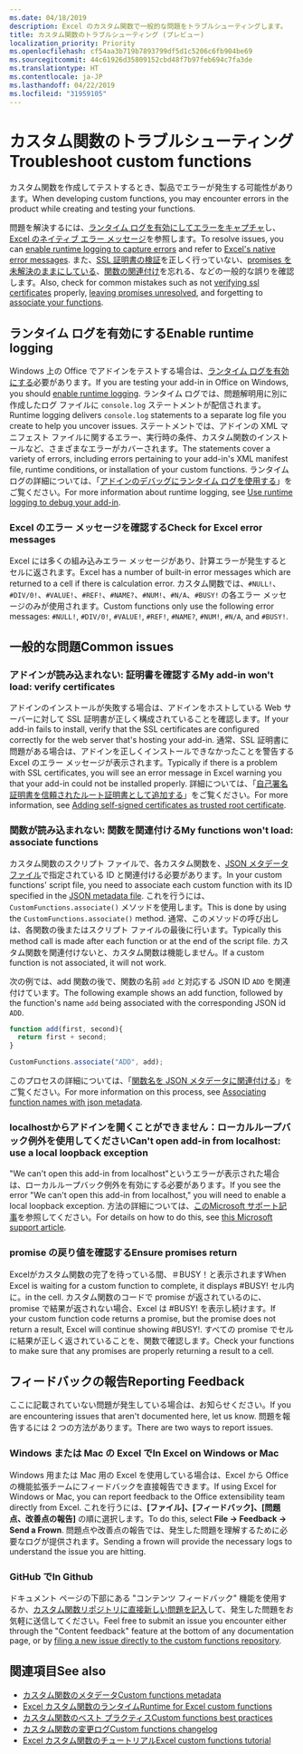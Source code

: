 ```yaml
---
ms.date: 04/18/2019
description: Excel のカスタム関数で一般的な問題をトラブルシューティングします。
title: カスタム関数のトラブルシューティング (プレビュー)
localization_priority: Priority
ms.openlocfilehash: cf54aa3b719b7893799df5d1c5206c6fb904be69
ms.sourcegitcommit: 44c61926d35809152cbd48f7b97feb694c7fa3de
ms.translationtype: HT
ms.contentlocale: ja-JP
ms.lasthandoff: 04/22/2019
ms.locfileid: "31959105"
---
```

# <a name="troubleshoot-custom-functions"></a><span data-ttu-id="3e124-103">カスタム関数のトラブルシューティング</span><span class="sxs-lookup"><span data-stu-id="3e124-103">Troubleshoot custom functions</span></span>

<span data-ttu-id="3e124-104">カスタム関数を作成してテストするとき、製品でエラーが発生する可能性があります。</span><span class="sxs-lookup"><span data-stu-id="3e124-104">When developing custom functions, you may encounter errors in the product while creating and testing your functions.</span></span>

<span data-ttu-id="3e124-105">問題を解決するには、[ランタイム ログを有効にしてエラーをキャプチャ](#enable-runtime-logging)し、[Excel のネイティブ エラー メッセージ](#check-for-excel-error-messages)を参照します。</span><span class="sxs-lookup"><span data-stu-id="3e124-105">To resolve issues, you can [enable runtime logging to capture errors](#enable-runtime-logging) and refer to [Excel's native error messages](#check-for-excel-error-messages).</span></span> <span data-ttu-id="3e124-106">また、[SSL 証明書の検証](#my-add-in-wont-load-verify-certificates)を正しく行っていない、[promises を未解決のままにしている](#ensure-promises-return)、[関数の関連付け](#my-functions-wont-load-associate-functions)を忘れる、などの一般的な誤りを確認します。</span><span class="sxs-lookup"><span data-stu-id="3e124-106">Also, check for common mistakes such as not [verifying ssl certificates](#my-add-in-wont-load-verify-certificates) properly, [leaving promises unresolved](#ensure-promises-return), and forgetting to [associate your functions](#my-functions-wont-load-associate-functions).</span></span>

## <a name="enable-runtime-logging"></a><span data-ttu-id="3e124-107">ランタイム ログを有効にする</span><span class="sxs-lookup"><span data-stu-id="3e124-107">Enable runtime logging</span></span>

<span data-ttu-id="3e124-108">Windows 上の Office でアドインをテストする場合は、[ランタイム ログを有効にする](/office/dev/add-ins/testing/troubleshoot-manifest#use-runtime-logging-to-debug-your-add-in)必要があります。</span><span class="sxs-lookup"><span data-stu-id="3e124-108">If you are testing your add-in in Office on Windows, you should [enable runtime logging](/office/dev/add-ins/testing/troubleshoot-manifest#use-runtime-logging-to-debug-your-add-in).</span></span> <span data-ttu-id="3e124-109">ランタイム ログでは、問題解明用に別に作成したログ ファイルに `console.log` ステートメントが配信されます。</span><span class="sxs-lookup"><span data-stu-id="3e124-109">Runtime logging delivers `console.log` statements to a separate log file you create to help you uncover issues.</span></span> <span data-ttu-id="3e124-110">ステートメントでは、アドインの XML マニフェスト ファイルに関するエラー、実行時の条件、カスタム関数のインストールなど、さまざまなエラーがカバーされます。</span><span class="sxs-lookup"><span data-stu-id="3e124-110">The statements cover a variety of errors, including errors pertaining to your add-in's XML manifest file, runtime conditions, or installation of your custom functions.</span></span>  <span data-ttu-id="3e124-111">ランタイム ログの詳細については、「[アドインのデバッグにランタイム ログを使用する](/office/dev/add-ins/testing/troubleshoot-manifest#use-runtime-logging-to-debug-your-add-in)」をご覧ください。</span><span class="sxs-lookup"><span data-stu-id="3e124-111">For more information about runtime logging, see [Use runtime logging to debug your add-in](/office/dev/add-ins/testing/troubleshoot-manifest#use-runtime-logging-to-debug-your-add-in).</span></span>  

### <a name="check-for-excel-error-messages"></a><span data-ttu-id="3e124-112">Excel のエラー メッセージを確認する</span><span class="sxs-lookup"><span data-stu-id="3e124-112">Check for Excel error messages</span></span>

<span data-ttu-id="3e124-113">Excel には多くの組み込みエラー メッセージがあり、計算エラーが発生するとセルに返されます。</span><span class="sxs-lookup"><span data-stu-id="3e124-113">Excel has a number of built-in error messages which are returned to a cell if there is calculation error.</span></span> <span data-ttu-id="3e124-114">カスタム関数では、`#NULL!`、`#DIV/0!`、`#VALUE!`、`#REF!`、`#NAME?`、`#NUM!`、`#N/A`、`#BUSY!` の各エラー メッセージのみが使用されます。</span><span class="sxs-lookup"><span data-stu-id="3e124-114">Custom functions only use the following error messages: `#NULL!`, `#DIV/0!`, `#VALUE!`, `#REF!`, `#NAME?`, `#NUM!`, `#N/A`, and `#BUSY!`.</span></span>

## <a name="common-issues"></a><span data-ttu-id="3e124-115">一般的な問題</span><span class="sxs-lookup"><span data-stu-id="3e124-115">Common issues</span></span>

### <a name="my-add-in-wont-load-verify-certificates"></a><span data-ttu-id="3e124-116">アドインが読み込まれない: 証明書を確認する</span><span class="sxs-lookup"><span data-stu-id="3e124-116">My add-in won't load: verify certificates</span></span>

<span data-ttu-id="3e124-117">アドインのインストールが失敗する場合は、アドインをホストしている Web サーバーに対して SSL 証明書が正しく構成されていることを確認します。</span><span class="sxs-lookup"><span data-stu-id="3e124-117">If your add-in fails to install, verify that the SSL certificates are configured correctly for the web server that's hosting your add-in.</span></span> <span data-ttu-id="3e124-118">通常、SSL 証明書に問題がある場合は、アドインを正しくインストールできなかったことを警告する Excel のエラー メッセージが表示されます。</span><span class="sxs-lookup"><span data-stu-id="3e124-118">Typically if there is a problem with SSL certificates, you will see an error message in Excel warning you that your add-in could not be installed properly.</span></span> <span data-ttu-id="3e124-119">詳細については、「[自己署名証明書を信頼されたルート証明書として追加する](https://github.com/OfficeDev/generator-office/blob/master/src/docs/ssl.md)」をご覧ください。</span><span class="sxs-lookup"><span data-stu-id="3e124-119">For more information, see [Adding self-signed certificates as trusted root certificate](https://github.com/OfficeDev/generator-office/blob/master/src/docs/ssl.md).</span></span>

### <a name="my-functions-wont-load-associate-functions"></a><span data-ttu-id="3e124-120">関数が読み込まれない: 関数を関連付ける</span><span class="sxs-lookup"><span data-stu-id="3e124-120">My functions won't load: associate functions</span></span>

<span data-ttu-id="3e124-121">カスタム関数のスクリプト ファイルで、各カスタム関数を、[JSON メタデータ ファイル](custom-functions-json.md)で指定されている ID と関連付ける必要があります。</span><span class="sxs-lookup"><span data-stu-id="3e124-121">In your custom functions' script file, you need to associate each custom function with its ID specified in the [JSON metadata file](custom-functions-json.md).</span></span> <span data-ttu-id="3e124-122">これを行うには、`CustomFunctions.associate()` メソッドを使用します。</span><span class="sxs-lookup"><span data-stu-id="3e124-122">This is done by using the `CustomFunctions.associate()` method.</span></span> <span data-ttu-id="3e124-123">通常、このメソッドの呼び出しは、各関数の後またはスクリプト ファイルの最後に行います。</span><span class="sxs-lookup"><span data-stu-id="3e124-123">Typically this method call is made after each function or at the end of the script file.</span></span> <span data-ttu-id="3e124-124">カスタム関数を関連付けないと、カスタム関数は機能しません。</span><span class="sxs-lookup"><span data-stu-id="3e124-124">If a custom function is not associated, it will not work.</span></span>

<span data-ttu-id="3e124-125">次の例では、add 関数の後で、関数の名前 `add` と対応する JSON ID `ADD` を関連付けています。</span><span class="sxs-lookup"><span data-stu-id="3e124-125">The following example shows an add function, followed by the function's name `add` being associated with the corresponding JSON id `ADD`.</span></span>

```js
function add(first, second){
  return first + second;
}

CustomFunctions.associate("ADD", add);
```

<span data-ttu-id="3e124-126">このプロセスの詳細については、「[関数名を JSON メタデータに関連付ける](/office/dev/add-ins/excel/custom-functions-best-practices#associating-function-names-with-json-metadata)」をご覧ください。</span><span class="sxs-lookup"><span data-stu-id="3e124-126">For more information on this process, see [Associating function names with json metadata](/office/dev/add-ins/excel/custom-functions-best-practices#associating-function-names-with-json-metadata).</span></span>

### <a name="cant-open-add-in-from-localhost-use-a-local-loopback-exception"></a><span data-ttu-id="3e124-127">localhostからアドインを開くことができません：ローカルループバック例外を使用してください</span><span class="sxs-lookup"><span data-stu-id="3e124-127">Can't open add-in from localhost: use a local loopback exception</span></span>

<span data-ttu-id="3e124-128">"We can't open this add-in from localhost"というエラーが表示された場合は、ローカルループバック例外を有効にする必要があります。</span><span class="sxs-lookup"><span data-stu-id="3e124-128">If you see the error "We can't open this add-in from localhost," you will need to enable a local loopback exception.</span></span> <span data-ttu-id="3e124-129">方法の詳細については、[このMicrosoft サポート記事](https://support.microsoft.com/ja-JP/help/4490419/local-loopback-exemption-does-not-work)を参照してください。</span><span class="sxs-lookup"><span data-stu-id="3e124-129">For details on how to do this, see [this Microsoft support article](https://support.microsoft.com/ja-JP/help/4490419/local-loopback-exemption-does-not-work).</span></span>

### <a name="ensure-promises-return"></a><span data-ttu-id="3e124-130">promise の戻り値を確認する</span><span class="sxs-lookup"><span data-stu-id="3e124-130">Ensure promises return</span></span>

<span data-ttu-id="3e124-131">Excelがカスタム関数の完了を待っている間、＃BUSY！と表示されます</span><span class="sxs-lookup"><span data-stu-id="3e124-131">When Excel is waiting for a custom function to complete, it displays #BUSY!</span></span> <span data-ttu-id="3e124-132">セル内に。</span><span class="sxs-lookup"><span data-stu-id="3e124-132">in the cell.</span></span> <span data-ttu-id="3e124-133">カスタム関数のコードで promise が返されているのに、promise で結果が返されない場合、Excel は #BUSY! を表示し続けます。</span><span class="sxs-lookup"><span data-stu-id="3e124-133">If your custom function code returns a promise, but the promise does not return a result, Excel will continue showing #BUSY!.</span></span> <span data-ttu-id="3e124-134">すべての promise でセルに結果が正しく返されていることを、関数で確認します。</span><span class="sxs-lookup"><span data-stu-id="3e124-134">Check your functions to make sure that any promises are properly returning a result to a cell.</span></span>

## <a name="reporting-feedback"></a><span data-ttu-id="3e124-135">フィードバックの報告</span><span class="sxs-lookup"><span data-stu-id="3e124-135">Reporting Feedback</span></span>

<span data-ttu-id="3e124-136">ここに記載されていない問題が発生している場合は、お知らせください。</span><span class="sxs-lookup"><span data-stu-id="3e124-136">If you are encountering issues that aren't documented here, let us know.</span></span> <span data-ttu-id="3e124-137">問題を報告するには 2 つの方法があります。</span><span class="sxs-lookup"><span data-stu-id="3e124-137">There are two ways to report issues.</span></span>

### <a name="in-excel-on-windows-or-mac"></a><span data-ttu-id="3e124-138">Windows または Mac の Excel で</span><span class="sxs-lookup"><span data-stu-id="3e124-138">In Excel on Windows or Mac</span></span>

<span data-ttu-id="3e124-139">Windows 用または Mac 用の Excel を使用している場合は、Excel から Office の機能拡張チームにフィードバックを直接報告できます。</span><span class="sxs-lookup"><span data-stu-id="3e124-139">If using Excel for Windows or Mac, you can report feedback to the Office extensibility team directly from Excel.</span></span> <span data-ttu-id="3e124-140">これを行うには、**[ファイル]、[フィードバック]、[問題点、改善点の報告]** の順に選択します。</span><span class="sxs-lookup"><span data-stu-id="3e124-140">To do this, select **File -> Feedback -> Send a Frown**.</span></span> <span data-ttu-id="3e124-141">問題点や改善点の報告では、発生した問題を理解するために必要なログが提供されます。</span><span class="sxs-lookup"><span data-stu-id="3e124-141">Sending a frown will provide the necessary logs to understand the issue you are hitting.</span></span>

### <a name="in-github"></a><span data-ttu-id="3e124-142">GitHub で</span><span class="sxs-lookup"><span data-stu-id="3e124-142">In Github</span></span>

<span data-ttu-id="3e124-143">ドキュメント ページの下部にある "コンテンツ フィードバック" 機能を使用するか、[カスタム関数リポジトリに直接新しい問題を記入](https://github.com/OfficeDev/Excel-Custom-Functions/issues)して、発生した問題をお気軽に送信してください。</span><span class="sxs-lookup"><span data-stu-id="3e124-143">Feel free to submit an issue you encounter either through the "Content feedback" feature at the bottom of any documentation page, or by [filing a new issue directly to the custom functions repository](https://github.com/OfficeDev/Excel-Custom-Functions/issues).</span></span>

## <a name="see-also"></a><span data-ttu-id="3e124-144">関連項目</span><span class="sxs-lookup"><span data-stu-id="3e124-144">See also</span></span>

* [<span data-ttu-id="3e124-145">カスタム関数のメタデータ</span><span class="sxs-lookup"><span data-stu-id="3e124-145">Custom functions metadata</span></span>](custom-functions-json.md)
* [<span data-ttu-id="3e124-146">Excel カスタム関数のランタイム</span><span class="sxs-lookup"><span data-stu-id="3e124-146">Runtime for Excel custom functions</span></span>](custom-functions-runtime.md)
* [<span data-ttu-id="3e124-147">カスタム関数のベスト プラクティス</span><span class="sxs-lookup"><span data-stu-id="3e124-147">Custom functions best practices</span></span>](custom-functions-best-practices.md)
* [<span data-ttu-id="3e124-148">カスタム関数の変更ログ</span><span class="sxs-lookup"><span data-stu-id="3e124-148">Custom functions changelog</span></span>](custom-functions-changelog.md)
* [<span data-ttu-id="3e124-149">Excel カスタム関数のチュートリアル</span><span class="sxs-lookup"><span data-stu-id="3e124-149">Excel custom functions tutorial</span></span>](../tutorials/excel-tutorial-create-custom-functions.md)
